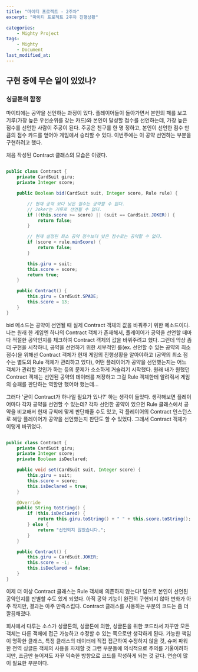 ```yaml
---
title: "마이티 프로젝트 - 2주차"
excerpt: "마이티 프로젝트 2주차 진행상황"

categories:
    - Mighty Project
tags:
    - Mighty
    - Document
last_modified_at: 
---
```


## 구현 중에 무슨 일이 있었나?

### 싱글톤의 함정
마이티에는 공약을 선언하는 과정이 있다. 플레이어들이 돌아가면서 본인의 패를 보고 기루(가장 높은 우선순위를 갖는 카드)와 본인이 달성할 점수를 선언하는데, 가장 높은 점수를 선언한 사람이 주공이 된다. 주공은 친구를 한 명 정하고, 본인이 선언한 점수 만큼의 점수 카드를 얻어야 게임에서 승리할 수 있다. 이번주에는 이 공약 선언하는 부분을 구현하려고 했다.

처음 작성된 Contract 클래스의 모습은 이랬다.

```java

public class Contract {
    private CardSuit giru;
    private Integer score;

    public Boolean bid(CardSuit suit, Integer score, Rule rule) {

        // 현재 공약 보다 낮은 점수는 공약할 수 없다.
        // Joker는 기루로 선언될 수 없다.        
        if ((this.score >= score) || (suit == CardSuit.JOKER)) { 
            return false;
        }

        // 현재 설정된 최소 공약 점수보다 낮은 점수로는 공약할 수 없다.
        if (score < rule.minScore) { 
            return false;
        }

        this.giru = suit;
        this.score = score;
        return true;
    }

    public Contract() {
        this.giru = CardSuit.SPADE;
        this.score = 13;
    }
}

```

bid 메소드는 공약이 선언될 때 실제 Contract 객체의 값을 바꿔주기 위한 메소드이다. 나는 원래 한 게임엔 하나의 Contract 객체가 존재해서, 플레이어가 공약을 선언할 때마다 적절한 공약인지를 체크하여 Contract 객체의 값을 바꿔주려고 했다. 그런데 막상 좀 더 구현을 시작하니, 공약을 선언하기 위한 세부적인 룰(ex. 선언할 수 있는 공약의 최소 점수)을 위해선 Contract 객체가 현재 게임의 진행상황을 알아야하고 (공약의 최소 점수는 별도의 Rule 객체가 관리하고 있다), 어떤 플레이어가 공약을 선언했는지는 어느 객체가 관리할 것인가 하는 등의 문제가 소소하게 거슬리기 시작했다. 원래 내가 원했던 Contract 객체는 선언된 공약의 데이터를 저장하고 그걸 Rule 객체한테 알려줘서 게임의 승패를 판단하는 역할만 했어야 했는데...

그러다 '굳이 Contract가 하나일 필요가 있나?' 하는 생각이 들었다. 생각해보면 플레이어마다 각자 공약을 선언할 수 있는데? 각자 선언한 공약이 있으면 Rule 클래스에서 공약을 비교해서 현재 규칙에 맞게 판단해줄 수도 있고, 각 플레이어의 Contract 인스턴스로 해당 플레이어가 공약을 선언했는지 판단도 할 수 있었다. 그래서 Contract 객체가 이렇게 바뀌었다.

```java

public class Contract {
    private CardSuit giru;
    private Integer score;
    private Boolean isDeclared;

    public void set(CardSuit suit, Integer score) {
        this.giru = suit;
        this.score = score;
        this.isDeclared = true;
    }

    @Override
    public String toString() {
        if (this.isDeclared) {
            return this.giru.toString() + " " + this.score.toString();
        } else {
            return "선언되지 않았습니다.";
        }
    }

    public Contract() {
        this.giru = CardSuit.JOKER;
        this.score = -1;
        this.isDeclared = false;
    }
}

```

이제 더 이상 Contract 클래스는 Rule 객체에 의존하지 않는다! 덤으로 본인이 선언된 공약인지를 판별할 수도 있게 되었다. 아직 공약 기능이 완전히 구현되지 않아 변화가 아주 작지만, 결과는 아주 만족스럽다. Contract 클래스를 사용하는 부분의 코드는 좀 더 깔끔해졌다.

회사에서 다루는 소스가 싱글톤의, 싱글톤에 의한, 싱글톤을 위한 코드라서 자꾸만 모든 객체는 다른 객체에 접근 가능하고 수정할 수 있는 쪽으로만 생각하게 된다. 가능한 책임이 명확한 클래스, 특정 클래스의 데이터에 직접 접근하여 수정하지 않을 것, 슈퍼 파워한 전역 싱글톤 객체의 사용을 자제할 것 그런 부분들에 의식적으로 주의를 기울이려하지만, 조금만 늘어져도 자꾸 익숙한 방향으로 코드를 작성하게 되는 것 같다. 연습이 많이 필요한 부분이다. 